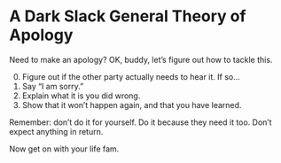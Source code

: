 # A Dark Slack General Theory of Apology

Need to make an apology? OK, buddy, let’s figure out how to tackle this. 

0. Figure out if the other party actually needs to hear it. If so…
1. Say “I am sorry.”
2. Explain what it is you did wrong. 
3. Show that it won’t happen again, and that you have learned. 


Remember: don’t do it for yourself. Do it because they need it too. Don’t expect anything in return. 

Now get on with your life fam. 